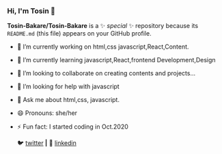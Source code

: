 ### Hi, I'm Tosin 👋

**Tosin-Bakare/Tosin-Bakare** is a ✨ _special_ ✨ repository because its `README.md` (this file) appears on your GitHub profile.

- 🔭 I’m currently working on html,css javascript,React,Content.
- 🌱 I’m currently learning javascript,React,frontend Development,Design
- 👯 I’m looking to collaborate on creating contents and projects...
- 🤔 I’m looking for help with javascript
- 💬 Ask me about html,css, javascript.
- 😄 Pronouns: she/her
- ⚡ Fun fact: I started coding in Oct.2020

  🐦 [twitter][twitter] **|** 
  👔 [linkedin][linkedin]


[twitter]: https://twitter.com/tosin_bakar3
[linkedin]:https://www.linkedin.com/in/oluwatosin-bakare-364b13172/
